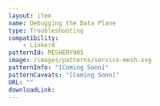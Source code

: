 ```yaml
---
layout: item
name: Debugging the Data Plane
type: Troubleshooting
compatibility:
    - Linkerd
patternId: MESHERY005
image: /images/patterns/service-mesh.svg
patternInfo: "[Coming Soon]"
patternCaveats: "[Coming Soon]"
URL: ""
downloadLink: 
---
```

    